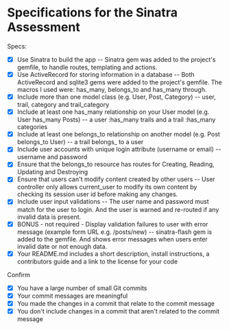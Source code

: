 # Specifications for the Sinatra Assessment

Specs:
- [x] Use Sinatra to build the app -- Sinatra gem was added to the project's gemfile, to handle routes, templating and actions.
- [x] Use ActiveRecord for storing information in a database -- Both ActiveRecord and sqlite3 gems were added to the project's gemfile. The macros I used were: has_many, belongs_to and has_many through.
- [x] Include more than one model class (e.g. User, Post, Category) -- user, trail, category and trail_category
- [x] Include at least one has_many relationship on your User model (e.g. User has_many Posts) -- a user :has_many trails and a trail :has_many categories
- [x] Include at least one belongs_to relationship on another model (e.g. Post belongs_to User) -- a trail belongs_ to a user
- [x] Include user accounts with unique login attribute (username or email) -- username and password
- [x] Ensure that the belongs_to resource has routes for Creating, Reading, Updating and Destroying
- [x] Ensure that users can't modify content created by other users -- User controller only allows current_user to modify its own content by checking its session user id before making any changes.
- [x] Include user input validations --  The user name and password must match for the user to login. And the user is warned and re-routed if any invalid data is present.
- [x] BONUS - not required - Display validation failures to user with error message (example form URL e.g. /posts/new) -- sinatra-flash gem is added to the gemfile. And shows error messages when users enter invalid date or not enough data.
- [x] Your README.md includes a short description, install instructions, a contributors guide and a link to the license for your code

Confirm
- [x] You have a large number of small Git commits
- [x] Your commit messages are meaningful
- [x] You made the changes in a commit that relate to the commit message
- [x] You don't include changes in a commit that aren't related to the commit message